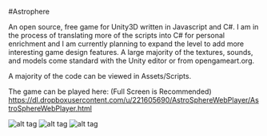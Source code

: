 #Astrophere

An open source, free game for Unity3D written in Javascript and C#. I am in the process of translating more
of the scripts into C# for personal enrichment and I am currently planning to expand the level to add more interesting game
design features. A large majority of the textures, sounds, and models come standard with the Unity editor or from opengameart.org. 

A majority of the code can be viewed in Assets/Scripts.

The game can be played here: (Full Screen is Recommended)
https://dl.dropboxusercontent.com/u/221605690/AstroSphereWebPlayer/AstroSphereWebPlayer.html

![alt tag](https://raw.github.com/CogBear/Astrosphere/master/img/Astrosphere.PNG)
![alt tag](https://raw.github.com/CogBear/Astrosphere/master/Assets/img/Astrosphere1.PNG)
![alt tag](https://raw.github.com/CogBear/Astrosphere/master/Assets/img/Astrosphere2.PNG)
